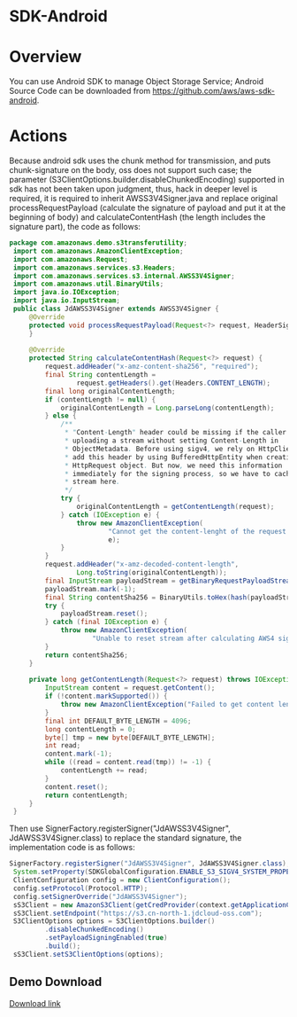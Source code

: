 # SDK-Android

# Overview

You can use Android SDK to manage Object Storage Service; Android Source Code can be downloaded from https://github.com/aws/aws-sdk-android.

#  Actions

Because android sdk uses the chunk method for transmission, and puts chunk-signature on the body, oss does not support such case; the parameter (S3ClientOptions.builder.disableChunkedEncoding) supported in sdk has not been taken upon judgment, thus, hack in deeper level is required, it is required to inherit AWSS3V4Signer.java and replace original processRequestPayload (calculate the signature of payload and put it at the beginning of body) and calculateContentHash (the length includes the signature part), the code as follows:
```Java
package com.amazonaws.demo.s3transferutility;
 import com.amazonaws.AmazonClientException;
 import com.amazonaws.Request;
 import com.amazonaws.services.s3.Headers;
 import com.amazonaws.services.s3.internal.AWSS3V4Signer;
 import com.amazonaws.util.BinaryUtils;
 import java.io.IOException;
 import java.io.InputStream;
 public class JdAWSS3V4Signer extends AWSS3V4Signer {
     @Override
     protected void processRequestPayload(Request<?> request, HeaderSigningResult headerSigningResult) {
     }
  
     @Override
     protected String calculateContentHash(Request<?> request) {
         request.addHeader("x-amz-content-sha256", "required");
         final String contentLength =
                 request.getHeaders().get(Headers.CONTENT_LENGTH);
         final long originalContentLength;
         if (contentLength != null) {
             originalContentLength = Long.parseLong(contentLength);
         } else {
             /**
              * "Content-Length" header could be missing if the caller is
              * uploading a stream without setting Content-Length in
              * ObjectMetadata. Before using sigv4, we rely on HttpClient to
              * add this header by using BufferedHttpEntity when creating the
              * HttpRequest object. But now, we need this information
              * immediately for the signing process, so we have to cache the
              * stream here.
              */
             try {
                 originalContentLength = getContentLength(request);
             } catch (IOException e) {
                 throw new AmazonClientException(
                         "Cannot get the content-lenght of the request content.",
                         e);
             }
         }
         request.addHeader("x-amz-decoded-content-length",
                 Long.toString(originalContentLength));
         final InputStream payloadStream = getBinaryRequestPayloadStream(request);
         payloadStream.mark(-1);
         final String contentSha256 = BinaryUtils.toHex(hash(payloadStream));
         try {
             payloadStream.reset();
         } catch (final IOException e) {
             throw new AmazonClientException(
                     "Unable to reset stream after calculating AWS4 signature", e);
         }
         return contentSha256;
     }
  
     private long getContentLength(Request<?> request) throws IOException {
         InputStream content = request.getContent();
         if (!content.markSupported()) {
             throw new AmazonClientException("Failed to get content length");
         }
         final int DEFAULT_BYTE_LENGTH = 4096;
         long contentLength = 0;
         byte[] tmp = new byte[DEFAULT_BYTE_LENGTH];
         int read;
         content.mark(-1);
         while ((read = content.read(tmp)) != -1) {
             contentLength += read;
         }
         content.reset();
         return contentLength;
     }
 }
```

Then use SignerFactory.registerSigner("JdAWSS3V4Signer", JdAWSS3V4Signer.class) to replace the standard signature, the implementation code is as follows:
```Java
SignerFactory.registerSigner("JdAWSS3V4Signer", JdAWSS3V4Signer.class);
 System.setProperty(SDKGlobalConfiguration.ENABLE_S3_SIGV4_SYSTEM_PROPERTY, "true");
 ClientConfiguration config = new ClientConfiguration();
 config.setProtocol(Protocol.HTTP);
 config.setSignerOverride("JdAWSS3V4Signer");
 sS3Client = new AmazonS3Client(getCredProvider(context.getApplicationContext()), config);
 sS3Client.setEndpoint("https://s3.cn-north-1.jdcloud-oss.com");
 S3ClientOptions options = S3ClientOptions.builder()
         .disableChunkedEncoding()
         .setPayloadSigningEnabled(true)
         .build();
 sS3Client.setS3ClientOptions(options);
```
## Demo Download

[Download link](http://s3-sdk-demo.oss.cn-north-1.jcloudcs.com/android-sdk/s3-android-demo.zip)
